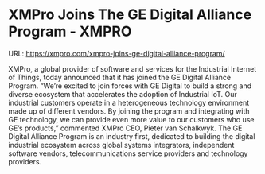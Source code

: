 # XMPro Joins The GE Digital Alliance Program - XMPRO

URL: https://xmpro.com/xmpro-joins-ge-digital-alliance-program/

XMPro, a global provider of software and services for the Industrial Internet of Things, today announced that it has joined the GE Digital Alliance Program.
“We’re excited to join forces with GE Digital to build a strong and diverse ecosystem that accelerates the adoption of Industrial IoT. Our industrial customers operate in a heterogeneous technology environment made up of different vendors. By joining the program and integrating with GE technology, we can provide even more value to our customers who use GE’s products,” commented XMPro CEO, Pieter van Schalkwyk.
The GE Digital Alliance Program is an industry first, dedicated to building the digital industrial ecosystem across global systems integrators, independent software vendors, telecommunications service providers and technology providers. 